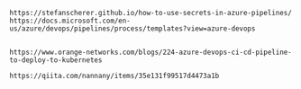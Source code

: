     https://stefanscherer.github.io/how-to-use-secrets-in-azure-pipelines/
    https://docs.microsoft.com/en-us/azure/devops/pipelines/process/templates?view=azure-devops


    https://www.orange-networks.com/blogs/224-azure-devops-ci-cd-pipeline-to-deploy-to-kubernetes
    
    https://qiita.com/nannany/items/35e131f99517d4473a1b